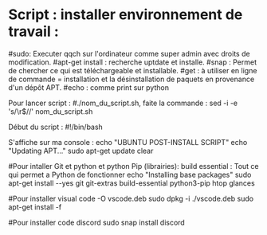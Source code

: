 # Script : installer environnement de travail :

#sudo: Executer qqch sur l'ordinateur comme super admin avec droits de modification.
#apt-get install : recherche uptdate et installe.
#snap : Permet de chercher ce qui est téléchargeable et installable.
#get : à utiliser en ligne de commande = installation et la désinstallation de paquets en provenance d'un dépôt APT. 
#echo : comme print sur python 


Pour lancer script :
#./nom_du_script.sh, faite la commande : sed -i -e 's/\r$//'  nom_du_script.sh


Début du script : 
#!/bin/bash

S'affiche sur ma console : 
echo "UBUNTU POST-INSTALL SCRIPT"
echo "Updating APT..."
sudo apt-get update 
clear

#Pour intaller Git et python et python Pip (librairies):
build essential : Tout ce qui permet a Python de fonctionner 
echo "Installing base packages"
sudo apt-get install --yes git git-extras build-essential python3-pip htop glances

#Pour installer visual code 
-O vscode.deb
sudo dpkg -i ./vscode.deb
sudo apt-get install -f

#Pour installer code discord 
sudo snap install discord
